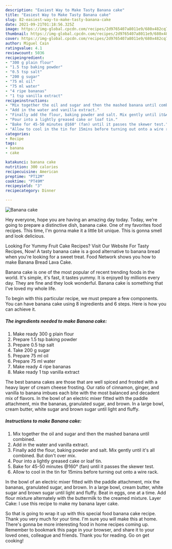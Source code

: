 ```yaml
---
description: "Easiest Way to Make Tasty Banana cake"
title: "Easiest Way to Make Tasty Banana cake"
slug: 82-easiest-way-to-make-tasty-banana-cake
date: 2021-09-21T01:18:56.325Z
image: https://img-global.cpcdn.com/recipes/2d9765407a8011e9/680x482cq70/banana-cake-recipe-main-photo.jpg
thumbnail: https://img-global.cpcdn.com/recipes/2d9765407a8011e9/680x482cq70/banana-cake-recipe-main-photo.jpg
cover: https://img-global.cpcdn.com/recipes/2d9765407a8011e9/680x482cq70/banana-cake-recipe-main-photo.jpg
author: Miguel Cain
ratingvalue: 4.1
reviewcount: 5036
recipeingredient:
- "300 g plain flour"
- "1.5 tsp baking powder"
- "0.5 tsp salt"
- "200 g sugar"
- "75 ml oil"
- "75 ml water"
- "4 ripe bananas"
- "1 tsp vanilla extract"
recipeinstructions:
- "Mix together the oil and sugar and then the mashed banana until combined."
- "Add in the water and vanilla extract."
- "Finally add the flour, baking powder and salt. Mix gently until it&#39;s all combined. But don&#39;t over mix."
- "Pour into a lightly greased cake or loaf tin."
- "Bake for 45-50 minutes @160° (fan) until it passes the skewer test."
- "Allow to cool in the tin for 15mins before turning out onto a wire rack."
categories:
- Recipe
tags:
- banana
- cake

katakunci: banana cake 
nutrition: 300 calories
recipecuisine: American
preptime: "PT12M"
cooktime: "PT49M"
recipeyield: "3"
recipecategory: Dinner

---
```



![Banana cake](https://img-global.cpcdn.com/recipes/2d9765407a8011e9/680x482cq70/banana-cake-recipe-main-photo.jpg)

Hey everyone, hope you are having an amazing day today. Today, we're going to prepare a distinctive dish, banana cake. One of my favorites food recipes. This time, I'm gonna make it a little bit unique. This is gonna smell and look delicious.

Looking For Yummy Fruit Cake Recipes? Visit Our Website For Tasty Recipes, Now! A tasty banana cake is a good alternative to banana bread when you&#39;re looking for a sweet treat. Food Network shows you how to make Banana Bread Lava Cake.

Banana cake is one of the most popular of recent trending foods in the world. It's simple, it's fast, it tastes yummy. It is enjoyed by millions every day. They are fine and they look wonderful. Banana cake is something that I've loved my whole life.


To begin with this particular recipe, we must prepare a few components. You can have banana cake using 8 ingredients and 6 steps. Here is how you can achieve it.

<!--inarticleads1-->

##### The ingredients needed to make Banana cake:

1. Make ready 300 g plain flour
1. Prepare 1.5 tsp baking powder
1. Prepare 0.5 tsp salt
1. Take 200 g sugar
1. Prepare 75 ml oil
1. Prepare 75 ml water
1. Make ready 4 ripe bananas
1. Make ready 1 tsp vanilla extract


The best banana cakes are those that are well spiced and frosted with a heavy layer of cream cheese frosting. Our ratio of cinnamon, ginger, and vanilla to banana imbues each bite with the most balanced and decadent mix of flavors. In the bowl of an electric mixer fitted with the paddle attachment, mix the bananas, granulated sugar, and brown. In a large bowl, cream butter, white sugar and brown sugar until light and fluffy. 

<!--inarticleads2-->

##### Instructions to make Banana cake:

1. Mix together the oil and sugar and then the mashed banana until combined.
1. Add in the water and vanilla extract.
1. Finally add the flour, baking powder and salt. Mix gently until it&#39;s all combined. But don&#39;t over mix.
1. Pour into a lightly greased cake or loaf tin.
1. Bake for 45-50 minutes @160° (fan) until it passes the skewer test.
1. Allow to cool in the tin for 15mins before turning out onto a wire rack.


In the bowl of an electric mixer fitted with the paddle attachment, mix the bananas, granulated sugar, and brown. In a large bowl, cream butter, white sugar and brown sugar until light and fluffy. Beat in eggs, one at a time. Add flour mixture alternately with the buttermilk to the creamed mixture. Layer Cake: I use this recipe to make my banana layer cake. 

So that is going to wrap it up with this special food banana cake recipe. Thank you very much for your time. I'm sure you will make this at home. There's gonna be more interesting food in home recipes coming up. Remember to bookmark this page in your browser, and share it to your loved ones, colleague and friends. Thank you for reading. Go on get cooking!
